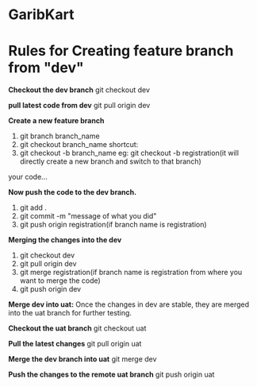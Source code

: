 # GaribKart

# Rules for Creating feature branch from "dev"

**Checkout the dev branch**
git checkout dev

**pull latest code from dev**
git pull origin dev

**Create a new feature branch**
1. git branch branch_name
2. git checkout branch_name
shortcut:
1. git checkout -b branch_name
     eg: git checkout -b registration(it will directly create a new branch and switch to that branch)

your code...

**Now push the code to the dev branch.**
1. git add .
2. git commit -m "message of what you did"
3. git push origin registration(if branch name is registration)

**Merging the changes into the dev**
1. git checkout dev
2. git pull origin dev
3. git merge registration(if branch name is registration from where you want to merge the code)
4. git push origin dev

**Merge dev into uat:**
Once the changes in dev are stable, they are merged into the uat branch for further testing.

**Checkout the uat branch**
git checkout uat

**Pull the latest changes**
git pull origin uat

**Merge the dev branch into uat**
git merge dev

**Push the changes to the remote uat branch**
git push origin uat



